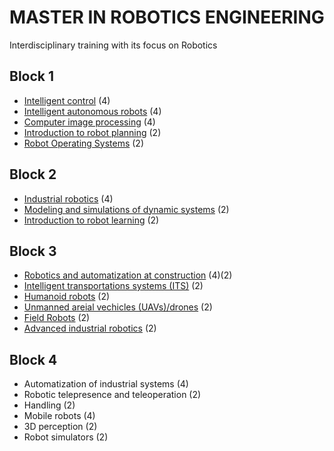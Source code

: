 # MASTER IN ROBOTICS ENGINEERING

Interdisciplinary training with its focus on Robotics

## Block 1

- [Intelligent control](block1/intelligent_control.md) (4)
- [Intelligent autonomous robots](block1/intelligent_autonomous_robots.md) (4)
- [Computer image processing](block1/computer_image_processing.md) (4)
- [Introduction to robot planning](block1/introduction_to_robot_planning.md) (2)
- [Robot Operating Systems](block1/robot_operating_systems.md) (2)

## Block 2

- [Industrial robotics](block2/industrial_robotics.md) (4)
- [Modeling and simulations of dynamic systems](block2/modeling_and_simulations_of_dynamic_systems.md) (2)
- [Introduction to robot learning](block2/introduction_to_robot_learning.md) (2)

## Block 3

- [Robotics and automatization at construction](block3/robotics_and_automatization_at_construction.md) (4)(2)
- [Intelligent transportations systems (ITS)](block3/intelligent_transportations_systems.md) (2)
- [Humanoid robots](block3/humanoid_robots.md) (2)
- [Unmanned areial vechicles (UAVs)/drones](block3/unmanned_areial_vehicles_uavs_drones.md) (2)
- [Field Robots](block3/field_robots.md) (2)
- [Advanced industrial robotics](block3/advanced_industrial_robotics.md) (2)

## Block 4

- Automatization of industrial systems (4)
- Robotic telepresence and teleoperation (2)
- Handling (2)
- Mobile robots (4)
- 3D perception (2)
- Robot simulators (2)
